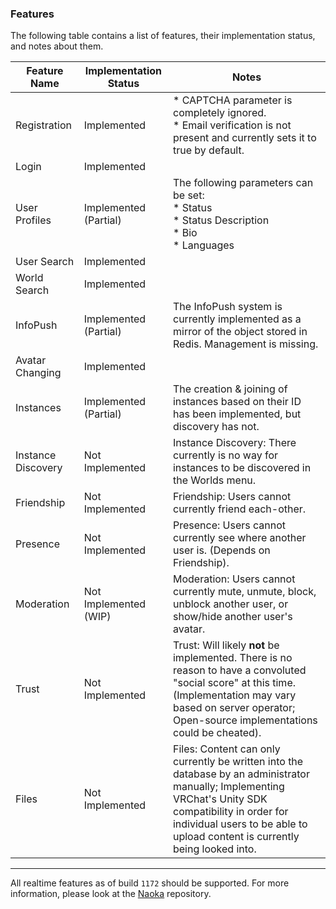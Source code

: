### Features
The following table contains a list of features, their implementation status, and notes about them.

| Feature Name       | Implementation Status | Notes                                                                                                                                                                                                                                 |
|--------------------|-----------------------|---------------------------------------------------------------------------------------------------------------------------------------------------------------------------------------------------------------------------------------|
| Registration       | Implemented           | * CAPTCHA parameter is completely ignored.<br/> * Email verification is not present and currently sets it to true by default.                                                                                                         |
| Login              | Implemented           |                                                                                                                                                                                                                                       |
| User Profiles      | Implemented (Partial) | The following parameters can be set:<br/>* Status<br/>* Status Description<br/>* Bio<br/>* Languages                                                                                                                                  |
| User Search        | Implemented           |                                                                                                                                                                                                                                       |
| World Search       | Implemented           |                                                                                                                                                                                                                                       |
| InfoPush           | Implemented (Partial) | The InfoPush system is currently implemented as a mirror of the object stored in Redis. Management is missing.                                                                                                                        |
| Avatar Changing    | Implemented           |                                                                                                                                                                                                                                       |
| Instances          | Implemented (Partial) | The creation & joining of instances based on their ID has been implemented, but discovery has not.                                                                                                                                    |
| Instance Discovery | Not Implemented       | Instance Discovery: There currently is no way for instances to be discovered in the Worlds menu.                                                                                                                                      |
| Friendship         | Not Implemented       | Friendship: Users cannot currently friend each-other.                                                                                                                                                                                 |
| Presence           | Not Implemented       | Presence: Users cannot currently see where another user is. (Depends on Friendship).                                                                                                                                                  |
| Moderation         | Not Implemented (WIP) | Moderation: Users cannot currently mute, unmute, block, unblock another user, or show/hide another user's avatar.                                                                                                                     |
| Trust              | Not Implemented       | Trust: Will likely **not** be implemented. There is no reason to have a convoluted "social score" at this time. (Implementation may vary based on server operator; Open-source implementations could be cheated).                     |
| Files              | Not Implemented       | Files: Content can only currently be written into the database by an administrator manually; Implementing VRChat's Unity SDK compatibility in order for individual users to be able to upload content is currently being looked into. |

---

All realtime features as of build `1172` should be supported. For more information, please look at the [Naoka](https://gitlab.com/george/naoka-ng) repository.